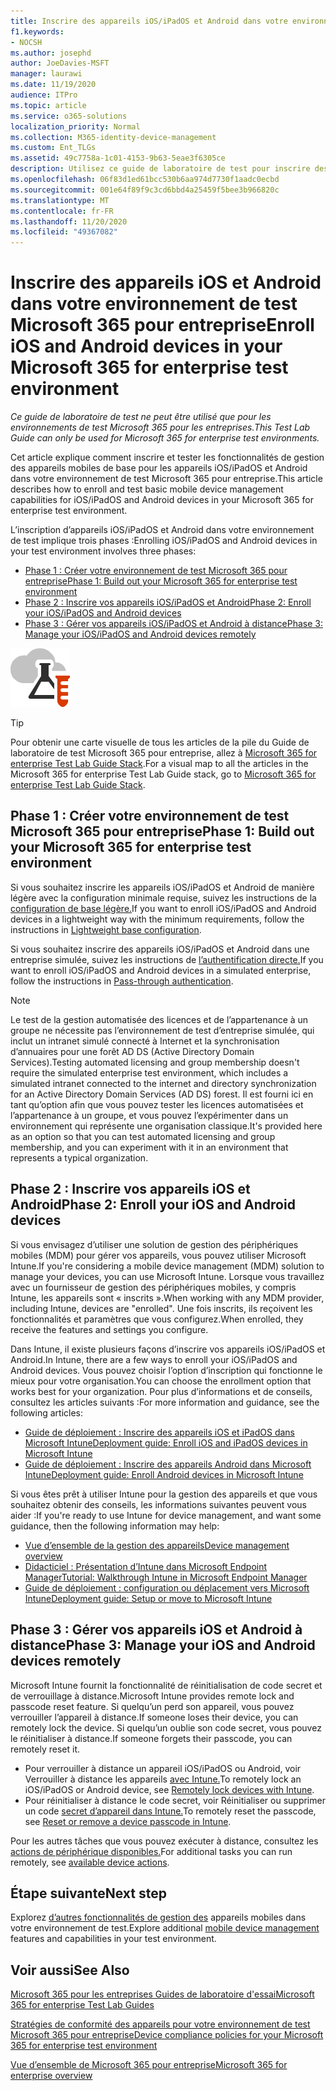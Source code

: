 ```yaml
---
title: Inscrire des appareils iOS/iPadOS et Android dans votre environnement de test Microsoft 365 pour entreprise
f1.keywords:
- NOCSH
ms.author: josephd
author: JoeDavies-MSFT
manager: laurawi
ms.date: 11/19/2020
audience: ITPro
ms.topic: article
ms.service: o365-solutions
localization_priority: Normal
ms.collection: M365-identity-device-management
ms.custom: Ent_TLGs
ms.assetid: 49c7758a-1c01-4153-9b63-5eae3f6305ce
description: Utilisez ce guide de laboratoire de test pour inscrire des appareils dans votre environnement de test Microsoft 365 et les gérer à distance.
ms.openlocfilehash: 06f83d1ed61bcc530b6aa974d7730f1aadc0ecbd
ms.sourcegitcommit: 001e64f89f9c3cd6bbd4a25459f5bee3b966820c
ms.translationtype: MT
ms.contentlocale: fr-FR
ms.lasthandoff: 11/20/2020
ms.locfileid: "49367082"
---
```

# <a name="enroll-ios-and-android-devices-in-your-microsoft-365-for-enterprise-test-environment"></a><span data-ttu-id="01c84-103">Inscrire des appareils iOS et Android dans votre environnement de test Microsoft 365 pour entreprise</span><span class="sxs-lookup"><span data-stu-id="01c84-103">Enroll iOS and Android devices in your Microsoft 365 for enterprise test environment</span></span>

<span data-ttu-id="01c84-104">*Ce guide de laboratoire de test ne peut être utilisé que pour les environnements de test Microsoft 365 pour les entreprises.*</span><span class="sxs-lookup"><span data-stu-id="01c84-104">*This Test Lab Guide can only be used for Microsoft 365 for enterprise test environments.*</span></span>

<span data-ttu-id="01c84-105">Cet article explique comment inscrire et tester les fonctionnalités de gestion des appareils mobiles de base pour les appareils iOS/iPadOS et Android dans votre environnement de test Microsoft 365 pour entreprise.</span><span class="sxs-lookup"><span data-stu-id="01c84-105">This article describes how to enroll and test basic mobile device management capabilities for iOS/iPadOS and Android devices in your Microsoft 365 for enterprise test environment.</span></span>

<span data-ttu-id="01c84-106">L’inscription d’appareils iOS/iPadOS et Android dans votre environnement de test implique trois phases :</span><span class="sxs-lookup"><span data-stu-id="01c84-106">Enrolling iOS/iPadOS and Android devices in your test environment involves three phases:</span></span>
- [<span data-ttu-id="01c84-107">Phase 1 : Créer votre environnement de test Microsoft 365 pour entreprise</span><span class="sxs-lookup"><span data-stu-id="01c84-107">Phase 1: Build out your Microsoft 365 for enterprise test environment</span></span>](#phase-1-build-out-your-microsoft-365-for-enterprise-test-environment)
- [<span data-ttu-id="01c84-108">Phase 2 : Inscrire vos appareils iOS/iPadOS et Android</span><span class="sxs-lookup"><span data-stu-id="01c84-108">Phase 2: Enroll your iOS/iPadOS and Android devices</span></span>](#phase-2-enroll-your-ios-and-android-devices)
- [<span data-ttu-id="01c84-109">Phase 3 : Gérer vos appareils iOS/iPadOS et Android à distance</span><span class="sxs-lookup"><span data-stu-id="01c84-109">Phase 3: Manage your iOS/iPadOS and Android devices remotely</span></span>](#phase-3-manage-your-ios-and-android-devices-remotely)

![Guides de laboratoire de test pour Microsoft Cloud](../media/m365-enterprise-test-lab-guides/cloud-tlg-icon.png)
  
> [!TIP]
> <span data-ttu-id="01c84-111">Pour obtenir une carte visuelle de tous les articles de la pile du Guide de laboratoire de test Microsoft 365 pour entreprise, allez à [Microsoft 365 for enterprise Test Lab Guide Stack](../downloads/Microsoft365EnterpriseTLGStack.pdf).</span><span class="sxs-lookup"><span data-stu-id="01c84-111">For a visual map to all the articles in the Microsoft 365 for enterprise Test Lab Guide stack, go to [Microsoft 365 for enterprise Test Lab Guide Stack](../downloads/Microsoft365EnterpriseTLGStack.pdf).</span></span>

## <a name="phase-1-build-out-your-microsoft-365-for-enterprise-test-environment"></a><span data-ttu-id="01c84-112">Phase 1 : Créer votre environnement de test Microsoft 365 pour entreprise</span><span class="sxs-lookup"><span data-stu-id="01c84-112">Phase 1: Build out your Microsoft 365 for enterprise test environment</span></span>

<span data-ttu-id="01c84-113">Si vous souhaitez inscrire les appareils iOS/iPadOS et Android de manière légère avec la configuration minimale requise, suivez les instructions de la [configuration de base légère.](lightweight-base-configuration-microsoft-365-enterprise.md)</span><span class="sxs-lookup"><span data-stu-id="01c84-113">If you want to enroll iOS/iPadOS and Android devices in a lightweight way with the minimum requirements, follow the instructions in [Lightweight base configuration](lightweight-base-configuration-microsoft-365-enterprise.md).</span></span>
  
<span data-ttu-id="01c84-114">Si vous souhaitez inscrire des appareils iOS/iPadOS et Android dans une entreprise simulée, suivez les instructions de [l’authentification directe.](pass-through-auth-m365-ent-test-environment.md)</span><span class="sxs-lookup"><span data-stu-id="01c84-114">If you want to enroll iOS/iPadOS and Android devices in a simulated enterprise, follow the instructions in [Pass-through authentication](pass-through-auth-m365-ent-test-environment.md).</span></span>
  
> [!NOTE]
> <span data-ttu-id="01c84-115">Le test de la gestion automatisée des licences et de l’appartenance à un groupe ne nécessite pas l’environnement de test d’entreprise simulée, qui inclut un intranet simulé connecté à Internet et la synchronisation d’annuaires pour une forêt AD DS (Active Directory Domain Services).</span><span class="sxs-lookup"><span data-stu-id="01c84-115">Testing automated licensing and group membership doesn't require the simulated enterprise test environment, which includes a simulated intranet connected to the internet and directory synchronization for an Active Directory Domain Services (AD DS) forest.</span></span> <span data-ttu-id="01c84-116">Il est fourni ici en tant qu’option afin que vous pouvez tester les licences automatisées et l’appartenance à un groupe, et vous pouvez l’expérimenter dans un environnement qui représente une organisation classique.</span><span class="sxs-lookup"><span data-stu-id="01c84-116">It's provided here as an option so that you can test automated licensing and group membership, and you can experiment with it in an environment that represents a typical organization.</span></span>

## <a name="phase-2-enroll-your-ios-and-android-devices"></a><span data-ttu-id="01c84-117">Phase 2 : Inscrire vos appareils iOS et Android</span><span class="sxs-lookup"><span data-stu-id="01c84-117">Phase 2: Enroll your iOS and Android devices</span></span>

<span data-ttu-id="01c84-118">Si vous envisagez d’utiliser une solution de gestion des périphériques mobiles (MDM) pour gérer vos appareils, vous pouvez utiliser Microsoft Intune.</span><span class="sxs-lookup"><span data-stu-id="01c84-118">If you're considering a mobile device management (MDM) solution to manage your devices, you can use Microsoft Intune.</span></span> <span data-ttu-id="01c84-119">Lorsque vous travaillez avec un fournisseur de gestion des périphériques mobiles, y compris Intune, les appareils sont « inscrits ».</span><span class="sxs-lookup"><span data-stu-id="01c84-119">When working with any MDM provider, including Intune, devices are "enrolled".</span></span> <span data-ttu-id="01c84-120">Une fois inscrits, ils reçoivent les fonctionnalités et paramètres que vous configurez.</span><span class="sxs-lookup"><span data-stu-id="01c84-120">When enrolled, they receive the features and settings you configure.</span></span> 

<span data-ttu-id="01c84-121">Dans Intune, il existe plusieurs façons d’inscrire vos appareils iOS/iPadOS et Android.</span><span class="sxs-lookup"><span data-stu-id="01c84-121">In Intune, there are a few ways to enroll your iOS/iPadOS and Android devices.</span></span> <span data-ttu-id="01c84-122">Vous pouvez choisir l’option d’inscription qui fonctionne le mieux pour votre organisation.</span><span class="sxs-lookup"><span data-stu-id="01c84-122">You can choose the enrollment option that works best for your organization.</span></span> <span data-ttu-id="01c84-123">Pour plus d’informations et de conseils, consultez les articles suivants :</span><span class="sxs-lookup"><span data-stu-id="01c84-123">For more information and guidance, see the following articles:</span></span>

- [<span data-ttu-id="01c84-124">Guide de déploiement : Inscrire des appareils iOS et iPadOS dans Microsoft Intune</span><span class="sxs-lookup"><span data-stu-id="01c84-124">Deployment guide: Enroll iOS and iPadOS devices in Microsoft Intune</span></span>](/mem/intune/fundamentals/deployment-guide-enrollment-ios-ipados)
- [<span data-ttu-id="01c84-125">Guide de déploiement : Inscrire des appareils Android dans Microsoft Intune</span><span class="sxs-lookup"><span data-stu-id="01c84-125">Deployment guide: Enroll Android devices in Microsoft Intune</span></span>](/mem/intune/fundamentals/deployment-guide-enrollment-android)

<span data-ttu-id="01c84-126">Si vous êtes prêt à utiliser Intune pour la gestion des appareils et que vous souhaitez obtenir des conseils, les informations suivantes peuvent vous aider :</span><span class="sxs-lookup"><span data-stu-id="01c84-126">If you're ready to use Intune for device management, and want some guidance, then the following information may help:</span></span>

- [<span data-ttu-id="01c84-127">Vue d’ensemble de la gestion des appareils</span><span class="sxs-lookup"><span data-stu-id="01c84-127">Device management overview</span></span>](/mem/intune/fundamentals/what-is-device-management)
- [<span data-ttu-id="01c84-128">Didacticiel : Présentation d’Intune dans Microsoft Endpoint Manager</span><span class="sxs-lookup"><span data-stu-id="01c84-128">Tutorial: Walkthrough Intune in Microsoft Endpoint Manager</span></span>](/mem/intune/fundamentals/tutorial-walkthrough-endpoint-manager)
- [<span data-ttu-id="01c84-129">Guide de déploiement : configuration ou déplacement vers Microsoft Intune</span><span class="sxs-lookup"><span data-stu-id="01c84-129">Deployment guide: Setup or move to Microsoft Intune</span></span>](/mem/intune/fundamentals/deployment-guide-intune-setup)

## <a name="phase-3-manage-your-ios-and-android-devices-remotely"></a><span data-ttu-id="01c84-130">Phase 3 : Gérer vos appareils iOS et Android à distance</span><span class="sxs-lookup"><span data-stu-id="01c84-130">Phase 3: Manage your iOS and Android devices remotely</span></span>

<span data-ttu-id="01c84-131">Microsoft Intune fournit la fonctionnalité de réinitialisation de code secret et de verrouillage à distance.</span><span class="sxs-lookup"><span data-stu-id="01c84-131">Microsoft Intune provides remote lock and passcode reset feature.</span></span> <span data-ttu-id="01c84-132">Si quelqu’un perd son appareil, vous pouvez verrouiller l’appareil à distance.</span><span class="sxs-lookup"><span data-stu-id="01c84-132">If someone loses their device, you can remotely lock the device.</span></span> <span data-ttu-id="01c84-133">Si quelqu’un oublie son code secret, vous pouvez le réinitialiser à distance.</span><span class="sxs-lookup"><span data-stu-id="01c84-133">If someone forgets their passcode, you can remotely reset it.</span></span>

- <span data-ttu-id="01c84-134">Pour verrouiller à distance un appareil iOS/iPadOS ou Android, voir Verrouiller à distance les appareils [avec Intune.](/mem/intune/remote-actions/device-remote-lock)</span><span class="sxs-lookup"><span data-stu-id="01c84-134">To remotely lock an iOS/iPadOS or Android device, see [Remotely lock devices with Intune](/mem/intune/remote-actions/device-remote-lock).</span></span>
- <span data-ttu-id="01c84-135">Pour réinitialiser à distance le code secret, voir Réinitialiser ou supprimer un code [secret d’appareil dans Intune.](/mem/intune/remote-actions/device-passcode-reset)</span><span class="sxs-lookup"><span data-stu-id="01c84-135">To remotely reset the passcode, see [Reset or remove a device passcode in Intune](/mem/intune/remote-actions/device-passcode-reset).</span></span>

<span data-ttu-id="01c84-136">Pour les autres tâches que vous pouvez exécuter à distance, consultez les [actions de périphérique disponibles.](/mem/intune/remote-actions/device-management#available-device-actions)</span><span class="sxs-lookup"><span data-stu-id="01c84-136">For additional tasks you can run remotely, see [available device actions](/mem/intune/remote-actions/device-management#available-device-actions).</span></span>
    
## <a name="next-step"></a><span data-ttu-id="01c84-137">Étape suivante</span><span class="sxs-lookup"><span data-stu-id="01c84-137">Next step</span></span>

<span data-ttu-id="01c84-138">Explorez [d’autres fonctionnalités de gestion des](m365-enterprise-test-lab-guides.md#mobile-device-management) appareils mobiles dans votre environnement de test.</span><span class="sxs-lookup"><span data-stu-id="01c84-138">Explore additional [mobile device management](m365-enterprise-test-lab-guides.md#mobile-device-management) features and capabilities in your test environment.</span></span>

## <a name="see-also"></a><span data-ttu-id="01c84-139">Voir aussi</span><span class="sxs-lookup"><span data-stu-id="01c84-139">See Also</span></span>

[<span data-ttu-id="01c84-140">Microsoft 365 pour les entreprises Guides de laboratoire d'essai</span><span class="sxs-lookup"><span data-stu-id="01c84-140">Microsoft 365 for enterprise Test Lab Guides</span></span>](m365-enterprise-test-lab-guides.md)
  
[<span data-ttu-id="01c84-141">Stratégies de conformité des appareils pour votre environnement de test Microsoft 365 pour entreprise</span><span class="sxs-lookup"><span data-stu-id="01c84-141">Device compliance policies for your Microsoft 365 for enterprise test environment</span></span>](mam-policies-for-your-microsoft-365-enterprise-dev-test-environment.md)
  
[<span data-ttu-id="01c84-142">Vue d’ensemble de Microsoft 365 pour entreprise</span><span class="sxs-lookup"><span data-stu-id="01c84-142">Microsoft 365 for enterprise overview</span></span>](microsoft-365-overview.md)
